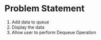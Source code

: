 # Problem Statement

1. Add data to queue
2. Display the data
3. Allow user to perform Dequeue Operation